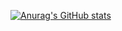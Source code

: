 [![Anurag's GitHub stats](https://github-readme-stats.vercel.app/api?username=alvaromm6556&show_icons=true&theme=monokai)](https://github.com/anuraghazra/github-readme-stats)
